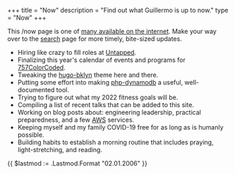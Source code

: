 +++
title = "Now"
description = "Find out what Guillermo is up to now."
type = "Now"
+++

This /now page is one of [many available on the internet](https://nownownow.com). Make your way over to the [search](/search) page for more timely, bite-sized updates.

* Hiring like crazy to fill roles at [Untapped](https://www.untapped.io/team).
* Finalizing this year's calendar of events and programs for [757ColorCoded](https://7575colorcoded.org).
* Tweaking the [hugo-bklyn](https://github.com/guillermoandrae/hugo-bklyn) theme here and there. 
* Putting some effort into making [php-dynamodb](https://github.com/guillermoandrae/php-dynamodb) a useful, well-documented tool.
* Trying to figure out what my 2022 fitness goals will be.
* Compiling a list of recent talks that can be added to this site.
* Working on blog posts about: engineering leadership, practical preparedness, and a few [AWS](https://aws.amazon.com) services.
* Keeping myself and my family COVID-19 free for as long as is humanly possible.
* Building habits to establish a morning routine that includes praying, light-stretching, and reading.

{{ $lastmod := .Lastmod.Format "02.01.2006" }}
